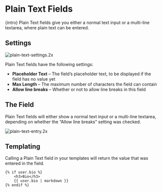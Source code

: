 # Plain Text Fields

{intro} Plain Text fields give you either a normal text input or a multi-line textarea, where plain text can be entered.

## Settings

![plain-text-settings.2x](https://craftcmsassets.craftcdn.com/images/docs/field-types/plain-text/plain-text-settings.2x.png)

Plain Text fields have the following settings:

- **Placeholder Text** – The field’s placeholder text, to be displayed if the field has no value yet
- **Max Length** – The maximum number of characters the field can contain
- **Allow line breaks** – Whether or not to allow line breaks in this field

## The Field

Plain Text fields will either show a normal text input or a multi-line textarea, depending on whether the “Allow line breaks” setting was checked.

![plain-text-entry.2x](https://craftcmsassets.craftcdn.com/images/docs/field-types/plain-text/plain-text-entry.2x.png)

## Templating

Calling a Plain Text field in your templates will return the value that was entered in the field.

```twig
{% if user.bio %}
    <h3>Bio</h3>
    {{ user.bio | markdown }}
{% endif %}
```
